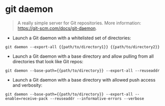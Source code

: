 # git daemon

> A really simple server for Git repositories.
> More information: <https://git-scm.com/docs/git-daemon>.

- Launch a Git daemon with a whitelisted set of directories:

`git daemon --export-all {{path/to/directory1}} {{path/to/directory2}}`

- Launch a Git daemon with a base directory and allow pulling from all directories that look like Git repos:

`git daemon --base-path={{path/to/directory}} --export-all --reuseaddr`

- Launch a Git daemon with a base directory with allowed push access and verbosity:

`git daemon --base-path={{path/to/directory}} --export-all --enable=receive-pack --reuseaddr --informative-errors --verbose`
